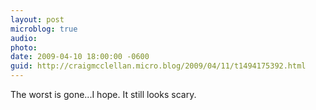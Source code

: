 ```yaml
---
layout: post
microblog: true
audio: 
photo: 
date: 2009-04-10 18:00:00 -0600
guid: http://craigmcclellan.micro.blog/2009/04/11/t1494175392.html
---
```

The worst is gone...I hope. It still looks scary.
